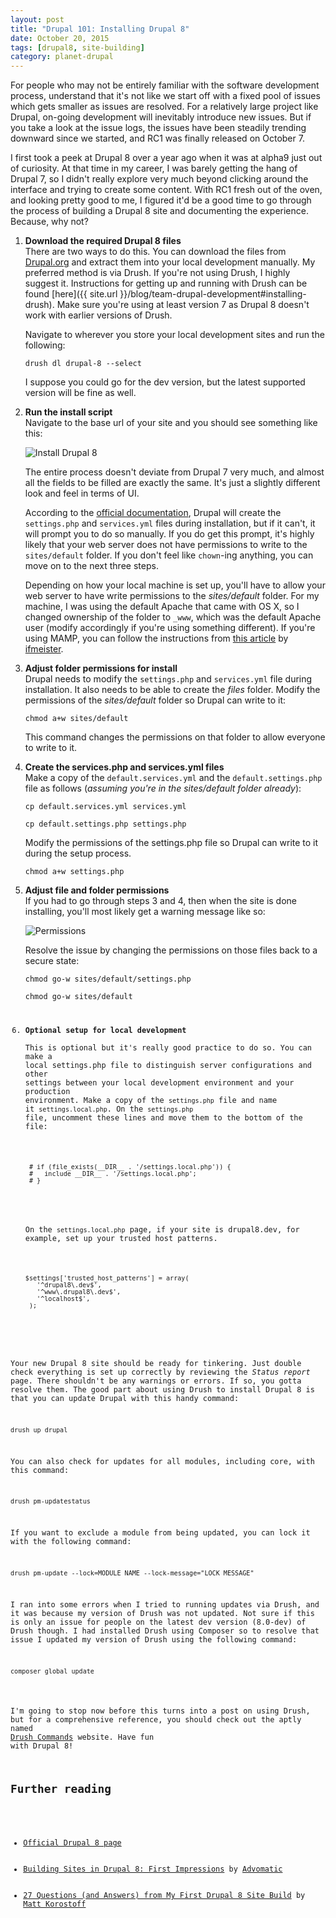 ```yaml
---
layout: post
title: "Drupal 101: Installing Drupal 8"
date: October 20, 2015
tags: [drupal8, site-building]
category: planet-drupal
---
```

For people who may not be entirely familiar with the software development process, understand that it's not like we start off with a fixed pool of issues which gets smaller as issues are resolved. For a relatively large project like Drupal, on-going development will inevitably introduce new issues. But if you take a look at the issue logs, the issues have been steadily trending downward since we started, and RC1 was finally released on October 7.

I first took a peek at Drupal 8 over a year ago when it was at alpha9 just out of curiosity. At that time in my career, I was barely getting the hang of Drupal 7, so I didn't really explore very much beyond clicking around the interface and trying to create some content. With RC1 fresh out of the oven, and looking pretty good to me, I figured it'd be a good time to go through the process of building a Drupal 8 site and documenting the experience. Because, why not?

1. **Download the required Drupal 8 files**  
    There are two ways to do this. You can download the files from [Drupal.org](https://www.drupal.org/node/3060/release) and extract them into your local development manually. My preferred method is via Drush. If you're not using Drush, I highly suggest it. Instructions for getting up and running with Drush can be found [here]({{ site.url }}/blog/team-drupal-development#installing-drush). Make sure you're using at least version 7 as Drupal 8 doesn't work with earlier versions of Drush.

    <p class="no-margin">Navigate to wherever you store your local development sites and run the following:</p>
    <pre><code class="language-bash">drush dl drupal-8 --select</code></pre>
    I suppose you could go for the dev version, but the latest supported version will be fine as well.
2. **Run the install script**  
    Navigate to the base url of your site and you should see something like this:

    <picture>
      <source media="(min-width: 720px)" srcset="{{ site.url }}/images/posts/drupal-8/install-lg-1248.jpg 2x, {{ site.url }}/images/posts/drupal-8/install-lg-640.jpg 1x" sizes="60vw">
      <source srcset="{{ site.url }}/images/posts/drupal-8/install-sm-766.jpg 2x, {{ site.url }}/images/posts/drupal-8/install-sm-480.jpg 1x" sizes="90vw">
      <img src="{{ site.url }}/images/posts/drupal-8/install-sm-480.jpg" alt="Install Drupal 8">
    </picture>

    The entire process doesn't deviate from Drupal 7 very much, and almost all the fields to be filled are exactly the same. It's just a slightly different look and feel in terms of UI.

    According to the [official documentation](https://api.drupal.org/api/drupal/core!INSTALL.txt/8), Drupal will create the `settings.php` and `services.yml` files during installation, but if it can't, it will prompt you to do so manually. If you do get this prompt, it's highly likely that your web server does not have permissions to write to the `sites/default` folder. If you don't feel like `chown`-ing anything, you can move on to the next three steps.

    Depending on how your local machine is set up, you'll have to allow your web server to have write permissions to the *sites/default* folder. For my machine, I was using the default Apache that came with OS X, so I changed ownership of the folder to `_www`, which was the default Apache user (modify accordingly if you're using something different). If you're using MAMP, you can follow the instructions from [this article](http://ifmeister.com/mamp-file-permissions-for-a-local-development-environment/) by [ifmeister](http://ifmeister.com/). 

3. **Adjust folder permissions for install**  
    Drupal needs to modify the `settings.php` and `services.yml` file during installation. It also needs to be able to create the *files* folder. Modify the permissions of the *sites/default* folder so Drupal can write to it:
    <pre><code class="language-bash">chmod a+w sites/default</code></pre>
    This command changes the permissions on that folder to allow everyone to write to it.
4. **Create the services.php and services.yml files**  
    Make a copy of the `default.services.yml` and the `default.settings.php` file as follows (*assuming you're in the sites/default folder already*):
    <pre><code class="language-bash">cp default.services.yml services.yml</code></pre>
    <pre><code class="language-bash">cp default.settings.php settings.php</code></pre>
    <p class="no-margin">Modify the permissions of the settings.php file so Drupal can write to it during the setup process.</p>
    <pre><code class="language-bash">chmod a+w settings.php</code></pre>
5. **Adjust file and folder permissions**  
    If you had to go through steps 3 and 4, then when the site is done installing, you'll most likely get a warning message like so:

    <picture>
      <source media="(min-width: 720px)" srcset="{{ site.url }}/images/posts/drupal-8/permissions-lg-1280.jpg 2x, {{ site.url }}/images/posts/drupal-8/permissions-lg-640.jpg 1x" sizes="60vw">
      <source srcset="{{ site.url }}/images/posts/drupal-8/permissions-sm-738.jpg 2x, {{ site.url }}/images/posts/drupal-8/permissions-sm-480.jpg 1x" sizes="90vw">
      <img src="{{ site.url }}/images/posts/drupal-8/permissions-sm-480.jpg" alt="Permissions">
    </picture>

    Resolve the issue by changing the permissions on those files back to a secure state:
    <pre><code class="language-bash">chmod go-w sites/default/settings.php</code></pre>
    <pre><code class="language-bash">chmod go-w sites/default
6. **Optional setup for local development**  
    This is optional but it's really good practice to do so. You can make a local settings.php file to distinguish server configurations and other settings between your local development environment and your production environment. 
    Make a copy of the `settings.php` file and name it `settings.local.php`. On the `settings.php` file, uncomment these lines and move them to the bottom of the file:
    <pre><code class="language-php"> # if (file_exists(__DIR__ . '/settings.local.php')) {
    #   include __DIR__ . '/settings.local.php';
    # }</code></pre>
    <p class="no-margin">On the <code>settings.local.php</code> page, if your site is drupal8.dev, for example, set up your trusted host patterns.</p>
    <pre><code class="language-php">$settings['trusted_host_patterns'] = array(
      '^drupal8\.dev$',
      '^www\.drupal8\.dev$',
      '^localhost$',
    );</code></pre>

<p class="no-margin">Your new Drupal 8 site should be ready for tinkering. Just double check everything is set up correctly by reviewing the <em>Status report</em> page. There shouldn't be any warnings or errors. If so, you gotta resolve them. The good part about using Drush to install Drupal 8 is that you can update Drupal with this handy command:</p>
<pre><code class="language-bash">drush up drupal</code></pre>
<p class="no-margin">You can also check for updates for all modules, including core, with this command:</p>
<pre><code class="language-bash">drush pm-updatestatus</code></pre>
<p class="no-margin">If you want to exclude a module from being updated, you can lock it with the following command:</p>
<pre><code class="language-bash">drush pm-update --lock=MODULE_NAME --lock-message="LOCK_MESSAGE"</code></pre>
<p class="no-margin">I ran into some errors when I tried to running updates via Drush, and it was because my version of Drush was not updated. Not sure if this is only an issue for people on the latest dev version (8.0-dev) of Drush though. I had installed Drush using Composer so to resolve that issue I updated my version of Drush using the following command:</p>
<pre><code class="language-bash">composer global update</code></pre>

I'm going to stop now before this turns into a post on using Drush, but for a comprehensive reference, you should check out the aptly named [Drush Commands](http://drushcommands.com/) website. Have fun with Drupal 8!

## Further reading

<ul>
  <li class="no-margin"><a href="https://www.drupal.org/drupal-8.0">Official Drupal 8 page</a></li>
  <li class="no-margin"><a href="https://www.advomatic.com/blog/building-sites-in-drupal-8-first-impressions">Building Sites in Drupal 8: First Impressions</a> by <a href="https://www.advomatic.com">Advomatic</a></li>
  <li><a href="http://mattkorostoff.com/article/27-questions-and-answers-drupal-8">27 Questions (and Answers) from My First Drupal 8 Site Build</a> by <a href="http://mattkorostoff.com/">Matt Korostoff</a></li>
</ul>
